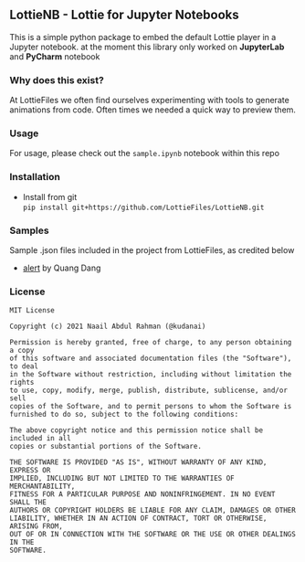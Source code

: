## LottieNB - Lottie for Jupyter Notebooks

This is a simple python package to embed the default 
Lottie player in a Jupyter notebook. at the moment this library only worked on **JupyterLab** and **PyCharm** notebook

### Why does this exist?

At LottieFiles we often find ourselves experimenting with tools
to generate animations from code. Often times we needed a quick
way to preview them.

### Usage

For usage, please check out the `sample.ipynb` notebook 
within this repo

### Installation

  * Install from git  
    `pip install git+https://github.com/LottieFiles/LottieNB.git`

### Samples

Sample .json files included in the project from LottieFiles,
as credited below

  * [alert](https://lottiefiles.com/47322-alert) by Quang Dang

### License

```
MIT License

Copyright (c) 2021 Naail Abdul Rahman (@kudanai)

Permission is hereby granted, free of charge, to any person obtaining a copy
of this software and associated documentation files (the "Software"), to deal
in the Software without restriction, including without limitation the rights
to use, copy, modify, merge, publish, distribute, sublicense, and/or sell
copies of the Software, and to permit persons to whom the Software is
furnished to do so, subject to the following conditions:

The above copyright notice and this permission notice shall be included in all
copies or substantial portions of the Software.

THE SOFTWARE IS PROVIDED "AS IS", WITHOUT WARRANTY OF ANY KIND, EXPRESS OR
IMPLIED, INCLUDING BUT NOT LIMITED TO THE WARRANTIES OF MERCHANTABILITY,
FITNESS FOR A PARTICULAR PURPOSE AND NONINFRINGEMENT. IN NO EVENT SHALL THE
AUTHORS OR COPYRIGHT HOLDERS BE LIABLE FOR ANY CLAIM, DAMAGES OR OTHER
LIABILITY, WHETHER IN AN ACTION OF CONTRACT, TORT OR OTHERWISE, ARISING FROM,
OUT OF OR IN CONNECTION WITH THE SOFTWARE OR THE USE OR OTHER DEALINGS IN THE
SOFTWARE.
```
